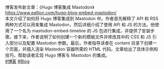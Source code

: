 <p>博客发布新文章：《Hugo 博客集成 Mastodon》<br /><a href="https://www.eallion.com/hugo-blog-embed-mastodon/" target="_blank" rel="nofollow noopener" translate="no"><span class="invisible">https://www.</span><span class="ellipsis">eallion.com/hugo-blog-embed-ma</span><span class="invisible">stodon/</span></a><br />本文介绍了如何将 Hugo 博客集成到 Mastodon 中。作者首先解释了 API 和 RSS 两种方式可以用来集成 Mastodon，然后详细介绍了使用 API 和 JS 的方法。他使用了一个名为 mastodon-embed-timeline 的 JS 包进行集成，并提供了安装步骤。接下来，作者说明了如何创建一个新的模板文件并修改其中的 CSS 和 JS 引入部分以及配置 Mastodon 参数。最后，作者指导读者在 content 目录下创建一个页面，并插入渲染 Mastodon 容器所需的 HTML 代码。文章给出了具体示例和技巧，帮助读者实现 Hugo 博客与 Mastodon 的集成。<br /><a href="https://e5n.cc/tags/%E5%8D%9A%E5%AE%A2" class="mention hashtag" rel="tag">#<span>博客</span></a> <a href="https://e5n.cc/tags/Blog" class="mention hashtag" rel="tag">#<span>Blog</span></a></p>